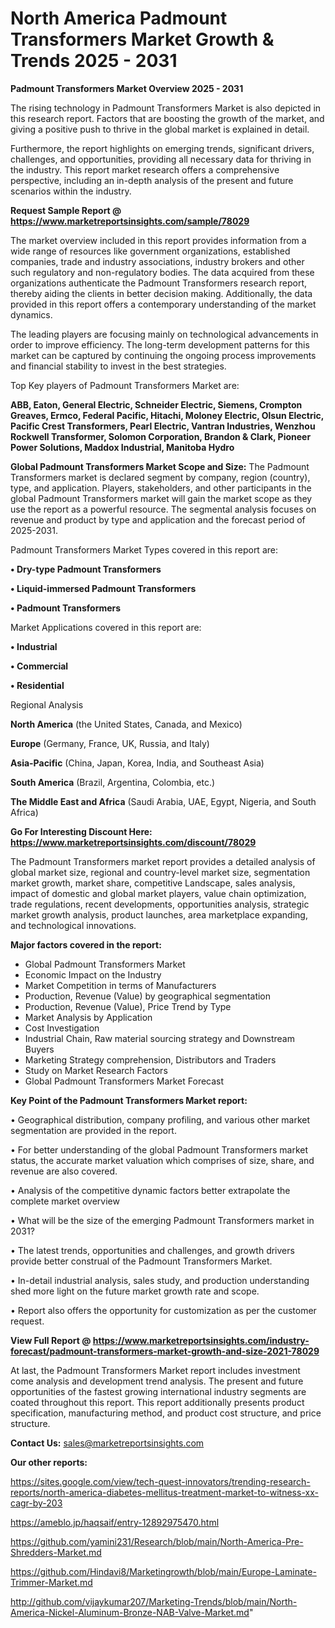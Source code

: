 # North America Padmount Transformers Market Growth & Trends 2025 - 2031

<Strong> Padmount Transformers Market Overview 2025 - 2031</strong>

The rising technology in Padmount Transformers Market is also depicted in this research report. Factors that are boosting the growth of the market, and giving a positive push to thrive in the global market is explained in detail.

Furthermore, the report highlights on emerging trends, significant drivers, challenges, and opportunities, providing all necessary data for thriving in the industry. This report market research offers a comprehensive perspective, including an in-depth analysis of the present and future scenarios within the industry.

<strong>Request Sample Report @ <a href=https://www.marketreportsinsights.com/sample/78029>https://www.marketreportsinsights.com/sample/78029</a></strong>

The market overview included in this report provides information from a wide range of resources like government organizations, established companies, trade and industry associations, industry brokers and other such regulatory and non-regulatory bodies. The data acquired from these organizations authenticate the Padmount Transformers research report, thereby aiding the clients in better decision making. Additionally, the data provided in this report offers a contemporary understanding of the market dynamics.

The leading players are focusing mainly on technological advancements in order to improve efficiency. The long-term development patterns for this market can be captured by continuing the ongoing process improvements and financial stability to invest in the best strategies.

Top Key players of Padmount Transformers Market are:

<strong>ABB, Eaton, General Electric, Schneider Electric, Siemens, Crompton Greaves, Ermco, Federal Pacific, Hitachi, Moloney Electric, Olsun Electric, Pacific Crest Transformers, Pearl Electric, Vantran Industries, Wenzhou Rockwell Transformer, Solomon Corporation, Brandon & Clark, Pioneer Power Solutions, Maddox Industrial, Manitoba Hydro</strong>

<strong><b>Global Padmount Transformers Market Scope and Size:</b></strong>
The Padmount Transformers market is declared segment by company, region (country), type, and application. Players, stakeholders, and other participants in the global Padmount Transformers market will gain the market scope as they use the report as a powerful resource. The segmental analysis focuses on revenue and product by type and application and the forecast period of 2025-2031.

Padmount Transformers Market Types covered in this report are:

<strong>• Dry-type Padmount Transformers

• Liquid-immersed Padmount Transformers

• Padmount Transformers</strong>

Market Applications covered in this report are:

<strong>• Industrial

• Commercial

• Residential</strong> 

Regional Analysis

<strong>North America</strong> (the United States, Canada, and Mexico)

<strong>Europe</strong> (Germany, France, UK, Russia, and Italy)

<strong>Asia-Pacific</strong> (China, Japan, Korea, India, and Southeast Asia)

<strong>South America</strong> (Brazil, Argentina, Colombia, etc.)

<strong>The Middle East and Africa</strong> (Saudi Arabia, UAE, Egypt, Nigeria, and South Africa)

<strong>Go For Interesting Discount Here: <a href=https://www.marketreportsinsights.com/discount/78029>https://www.marketreportsinsights.com/discount/78029</a></strong>

The Padmount Transformers market report provides a detailed analysis of global market size, regional and country-level market size, segmentation market growth, market share, competitive Landscape, sales analysis, impact of domestic and global market players, value chain optimization, trade regulations, recent developments, opportunities analysis, strategic market growth analysis, product launches, area marketplace expanding, and technological innovations.

<strong><b>Major factors covered in the report:</b></strong>
<ul>
  <li>Global Padmount Transformers Market </li>
  <li>Economic Impact on the Industry</li>
  <li>Market Competition in terms of Manufacturers</li>
  <li>Production, Revenue (Value) by geographical segmentation</li>
  <li>Production, Revenue (Value), Price Trend by Type</li>
  <li>Market Analysis by Application</li>
  <li>Cost Investigation</li>
  <li>Industrial Chain, Raw material sourcing strategy and Downstream Buyers</li>
  <li>Marketing Strategy comprehension, Distributors and Traders</li>
  <li>Study on Market Research Factors</li>
  <li>Global Padmount Transformers Market Forecast</li>
</ul>

<strong><b>Key Point of the Padmount Transformers Market report:</b></strong>

• Geographical distribution, company profiling, and various other market segmentation are provided in the report.

• For better understanding of the global Padmount Transformers market status, the accurate market valuation which comprises of size, share, and revenue are also covered.

• Analysis of the competitive dynamic factors better extrapolate the complete market overview

• What will be the size of the emerging Padmount Transformers market in 2031?

• The latest trends, opportunities and challenges, and growth drivers provide better construal of the Padmount Transformers Market.

• In-detail industrial analysis, sales study, and production understanding shed more light on the future market growth rate and scope.

• Report also offers the opportunity for customization as per the customer request.

<strong><b>View Full Report @ <a href=https://www.marketreportsinsights.com/industry-forecast/padmount-transformers-market-growth-and-size-2021-78029>https://www.marketreportsinsights.com/industry-forecast/padmount-transformers-market-growth-and-size-2021-78029</a></b></strong>


At last, the Padmount Transformers Market report includes investment come analysis and development trend analysis. The present and future opportunities of the fastest growing international industry segments are coated throughout this report. This report additionally presents product specification, manufacturing method, and product cost structure, and price structure.

<strong>Contact Us:</strong>
sales@marketreportsinsights.com

<strong>Our other reports:</strong>

<a href=https://sites.google.com/view/tech-quest-innovators/trending-research-reports/north-america-diabetes-mellitus-treatment-market-to-witness-xx-cagr-by-203>https://sites.google.com/view/tech-quest-innovators/trending-research-reports/north-america-diabetes-mellitus-treatment-market-to-witness-xx-cagr-by-203</a>

<a href=https://ameblo.jp/haqsaif/entry-12892975470.html>https://ameblo.jp/haqsaif/entry-12892975470.html</a>

<a href=https://github.com/yamini231/Research/blob/main/North-America-Pre-Shredders-Market.md>https://github.com/yamini231/Research/blob/main/North-America-Pre-Shredders-Market.md</a>

<a href=https://github.com/Hindavi8/Marketingrowth/blob/main/Europe-Laminate-Trimmer-Market.md>https://github.com/Hindavi8/Marketingrowth/blob/main/Europe-Laminate-Trimmer-Market.md</a>

<a href=http://github.com/vijaykumar207/Marketing-Trends/blob/main/North-America-Nickel-Aluminum-Bronze-NAB-Valve-Market.md>http://github.com/vijaykumar207/Marketing-Trends/blob/main/North-America-Nickel-Aluminum-Bronze-NAB-Valve-Market.md</a>"
